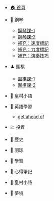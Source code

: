- [🏠 首頁](README.md)

- 🎹 鋼琴
  - [鋼琴課-1](piano/鋼琴課-1_20250620.md)
  - [鋼琴課-2](piano/鋼琴課-2_20250627.md)
  - [補充：速度標記](piano/鋼琴課-2_20250627-補充01-速度標記.md)
  - [補充：力度標記](piano/鋼琴課-2_20250627-補充02-力度標記.md)
  - [補充：演奏技巧](piano/鋼琴課-2_20250627-補充03-演奏技巧.md)

- ♟️ 圍棋
  - [圍棋課-1](go/圍棋課-1_20250624.md)
  - [圍棋課-2](go/圍棋課-1_20250630.md)
  
- 📝 皇村小語

- 📖 英語學習
  - [get ahead of](english/2025-06-26_get-ahead-of.md)

- 💹 投資

- 📜 歷史

- 🏸 羽球

- 📖 學習

- 🤔 心得筆記

- 📝 皇村小詩

- 🌙 夢境
